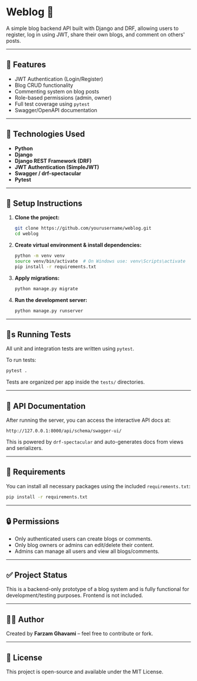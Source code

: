 
# Weblog 📜

A simple blog backend API built with Django and DRF, allowing users to register, log in using JWT, share their own blogs, and comment on others' posts.

---

## 🚀 Features

* JWT Authentication (Login/Register)
* Blog CRUD functionality
* Commenting system on blog posts
* Role-based permissions (admin, owner)
* Full test coverage using `pytest`
* Swagger/OpenAPI documentation

---

## 💠 Technologies Used

* **Python**
* **Django**
* **Django REST Framework (DRF)**
* **JWT Authentication (SimpleJWT)**
* **Swagger / drf-spectacular**
* **Pytest**

---

## 📆 Setup Instructions

1. **Clone the project:**

   ```bash
   git clone https://github.com/yourusername/weblog.git
   cd weblog
   ```

2. **Create virtual environment & install dependencies:**

   ```bash
   python -m venv venv
   source venv/bin/activate  # On Windows use: venv\Scripts\activate
   pip install -r requirements.txt
   ```

3. **Apply migrations:**

   ```bash
   python manage.py migrate
   ```

4. **Run the development server:**

   ```bash
   python manage.py runserver
   ```

---

## 🧺s Running Tests

All unit and integration tests are written using `pytest`.

To run tests:

```bash
pytest .
```

Tests are organized per app inside the `tests/` directories.

---

## 📄 API Documentation

After running the server, you can access the interactive API docs at:

```
http://127.0.0.1:8000/api/schema/swagger-ui/
```

This is powered by `drf-spectacular` and auto-generates docs from views and serializers.

---

## 📁 Requirements

You can install all necessary packages using the included `requirements.txt`:

```bash
pip install -r requirements.txt
```

---

## 🔒 Permissions

* Only authenticated users can create blogs or comments.
* Only blog owners or admins can edit/delete their content.
* Admins can manage all users and view all blogs/comments.

---

## ✅ Project Status

This is a backend-only prototype of a blog system and is fully functional for development/testing purposes. Frontend is not included.

---

## 🧑‍💻 Author

Created by **Farzam Ghavami** – feel free to contribute or fork.

---

## 📜 License

This project is open-source and available under the MIT License.
